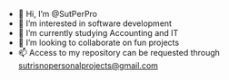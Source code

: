 - 👋 Hi, I’m @SutPerPro
- 👀 I’m interested in software development
- 🌱 I’m currently studying Accounting and IT
- 💞️ I’m looking to collaborate on fun projects
- 📫 Access to my repository can be requested through sutrisnopersonalprojects@gmail.com

<!---
SutPerPro/SutPerPro is a ✨ special ✨ repository because its `README.md` (this file) appears on your GitHub profile.
You can click the Preview link to take a look at your changes.
--->
